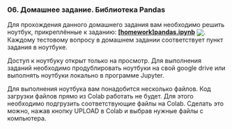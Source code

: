 ### 06. Домашнее задание. Библиотека Pandas

Для прохождения данного домашнего задания вам необходимо решить ноутбук, прикреплённые к заданию: [**[homework]pandas.ipynb**](./[homework]pandas.ipynb) [<img src="https://colab.research.google.com/assets/colab-badge.svg" align="center">](https://colab.research.google.com/drive/1N89eyrb9i4_fuv0YW7LuD8uSDGCMW0oL). Каждому тестовому вопросу в домашнем задании соответствует пункт задания в ноутбуке.

Доступ к ноутбуку открыт только на просмотр. Для выполнения заданий необходимо продублировать ноутбуки на свой google drive или выполнять ноутбуки локально в программе Jupyter.

Для выполнения ноутбука вам понадобится несколько файлов. Код загрузки файлов прямо из Colab работать не будет. Для этого необходимо подгрузить соответствующие файлы на Colab. Сделать это можно, нажав кнопку UPLOAD в Colab и выбрав нужные файлы с компьютера.
